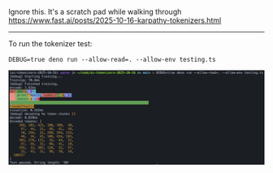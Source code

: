 Ignore this. It's a scratch pad while walking through https://www.fast.ai/posts/2025-10-16-karpathy-tokenizers.html

---

To run the tokenizer test:

```
DEBUG=true deno run --allow-read=. --allow-env testing.ts
```

![a local terminal](./screenshot.png)
